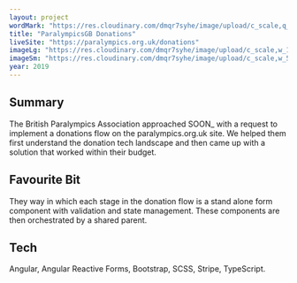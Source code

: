 ```yaml
---
layout: project
wordMark: "https://res.cloudinary.com/dmqr7syhe/image/upload/c_scale,q_100,w_400/v1576004318/jackhkmatthews.com/icons/paralympics-icon_lmmirm.png"
title: "ParalympicsGB Donations"
liveSite: "https://paralympics.org.uk/donations"
imageLg: "https://res.cloudinary.com/dmqr7syhe/image/upload/c_scale,w_1000/v1576699880/jackhkmatthews.com/images/paralympics-donations_r31jxb.png"
imageSm: "https://res.cloudinary.com/dmqr7syhe/image/upload/c_scale,w_500/v1576699880/jackhkmatthews.com/images/paralympics-donations_r31jxb.png"
year: 2019
---
```


## Summary

The British Paralympics Association approached SOON\_ with a request to implement a donations flow on the paralympics.org.uk site. We helped them first understand the donation tech landscape and then came up with a solution that worked within their budget.

## Favourite Bit

They way in which each stage in the donation flow is a stand alone form component with validation and state management. These components are then orchestrated by a shared parent.

## Tech

Angular, Angular Reactive Forms, Bootstrap, SCSS, Stripe, TypeScript.
